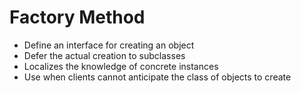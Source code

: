 Factory Method
==============

* Define an interface for creating an object
* Defer the actual creation to subclasses
* Localizes the knowledge of concrete instances
* Use when clients cannot anticipate the class of objects to create